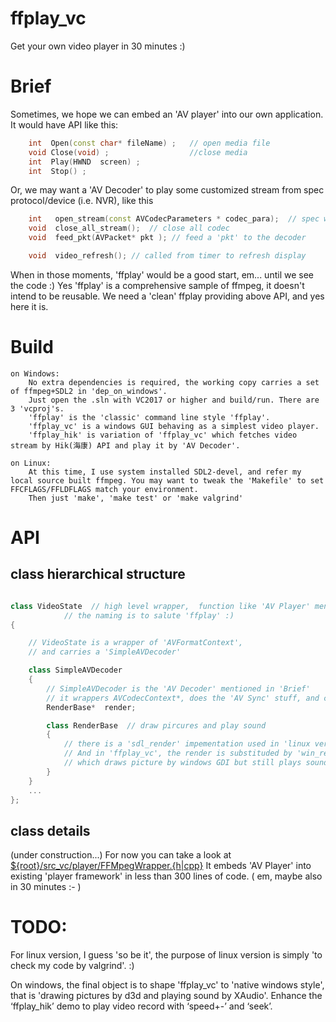 # ffplay_vc

Get your own video player in 30 minutes :)

# Brief

Sometimes, we hope we can embed an  'AV player' into our own application. It would have API like this:
```C++
	int  Open(const char* fileName) ;	// open media file
	void Close(void) ;                  //close media
	int  Play(HWND  screen) ;
	int  Stop() ;
```
Or, we may want a 'AV Decoder' to play some customized stream from spec protocol/device (i.e. NVR), like this
```C++
	int   open_stream(const AVCodecParameters * codec_para);  // spec which codec
	void  close_all_stream();  // close all codec
	void  feed_pkt(AVPacket* pkt ); // feed a 'pkt' to the decoder

	void  video_refresh(); // called from timer to refresh display
```

When in those moments, 'ffplay' would be a good start, em... until we see the code :) Yes 'ffplay' is a comprehensive sample of ffmpeg, it doesn't intend to be reusable.
We need a 'clean' ffplay providing  above API, and yes here it is.


# Build
```
on Windows:
    No extra dependencies is required, the working copy carries a set of ffmpeg+SDL2 in 'dep_on_windows'.
    Just open the .sln with VC2017 or higher and build/run. There are 3 'vcproj's.
    'ffplay' is the 'classic' command line style 'ffplay'.
    'ffplay_vc' is a windows GUI behaving as a simplest video player.
    'ffplay_hik' is variation of 'ffplay_vc' which fetches video stream by Hik(海康) API and play it by 'AV Decoder'.
```

```
on Linux:
    At this time, I use system installed SDL2-devel, and refer my local source built ffmpeg. You may want to tweak the 'Makefile' to set FFCFLAGS/FFLDFLAGS match your environment.
    Then just 'make', 'make test' or 'make valgrind'
```



# API

## class hierarchical structure

```C++

class VideoState  // high level wrapper,  function like 'AV Player' mentioned in 'Brief'
			// the naming is to salute 'ffplay' :)
{

	// VideoState is a wrapper of 'AVFormatContext',
	// and carries a 'SimpleAVDecoder'

	class SimpleAVDecoder
	{
		// SimpleAVDecoder is the 'AV Decoder' mentioned in 'Brief'
		// it wrappers AVCodecContext*, does the 'AV Sync' stuff, and carries a
		RenderBase*  render;

		class RenderBase  // draw pircures and play sound
		{
			// there is a 'sdl_render' impementation used in 'linux ver', which is just extracted from original 'ffplay'.
			// And in 'ffplay_vc', the render is substituded by 'win_render',
			// which draws picture by windows GDI but still plays sound via SDL at this moment.
		}
 	}
	...
};

```


## class details

(under construction...) 
For now you can take a look at [${root}/src_vc/player/FFMpegWrapper.{h|cpp}](src_vc/player/FFMpegWrapper.h)
It  embeds  'AV Player' into existing  'player framework'  in less than 300 lines of code. ( em, maybe also in 30 minutes :- )

# TODO:
For linux version, I guess 'so be it', the purpose of linux version is simply 'to check my code by valgrind'. :)

On windows, the final object is to shape 'ffplay_vc' to  'native windows style',  that is 'drawing pictures by d3d and playing sound by XAudio'. 
Enhance the ‘ffplay_hik’  demo to play video record with ‘speed+-’ and ‘seek’.

